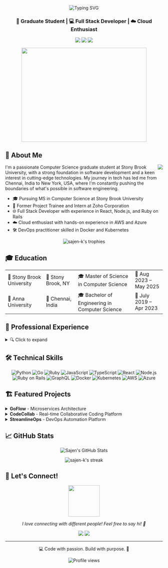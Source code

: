 <div align="center">
  <img src="https://readme-typing-svg.herokuapp.com?font=Fira+Code&size=32&duration=2800&pause=2000&color=A9FEF7&center=true&vCenter=true&width=940&lines=Hello%2C+I'm+Sajen+Sarvajith+Karthikeyan+%F0%9F%91%8B;Welcome+to+my+Profile!" alt="Typing SVG" />
</div>

<h3 align="center">🚀 Graduate Student | 💻 Full Stack Developer | ☁️ Cloud Enthusiast</h3>

<p align="center">
  <a href="https://linkedin.com/in/sajen-k"><img src="https://img.shields.io/badge/-LinkedIn-0077B5?style=for-the-badge&logo=Linkedin&logoColor=white"/></a>
  <a href="https://github.com/sajen-k"><img src="https://img.shields.io/badge/-GitHub-181717?style=for-the-badge&logo=GitHub&logoColor=white"/></a>
  <a href="mailto:sajensarvajith.karthikeyan@stonybrook.edu"><img src="https://img.shields.io/badge/-Email-D14836?style=for-the-badge&logo=Gmail&logoColor=white"/></a>
</p>

<div align="center">
  <img src="https://media.giphy.com/media/qgQUggAC3Pfv687qPC/giphy.gif" width="400" height="300" />
</div>

## 🚀 About Me

<img align="right" src="https://github-readme-stats.vercel.app/api/top-langs/?username=sajen-k&theme=radical&layout=compact" />

I'm a passionate Computer Science graduate student at Stony Brook University, with a strong foundation in software development and a keen interest in cutting-edge technologies. My journey in tech has led me from Chennai, India to New York, USA, where I'm constantly pushing the boundaries of what's possible in software engineering.

- 🎓 Pursuing MS in Computer Science at Stony Brook University
- 💼 Former Project Trainee and Intern at Zoho Corporation
- 🌐 Full Stack Developer with experience in React, Node.js, and Ruby on Rails
- ☁️ Cloud enthusiast with hands-on experience in AWS and Azure
- 🛠️ DevOps practitioner skilled in Docker and Kubernetes

<p align="center">
  <img src="https://github-profile-trophy.vercel.app/?username=sajen-k&theme=darkhub&no-frame=true&row=1&column=7" alt="sajen-k's trophies" />
</p>

## 🎓 Education

<table>
  <tr>
    <td>🏫 Stony Brook University</td>
    <td>📍 Stony Brook, NY</td>
    <td>🎓 Master of Science in Computer Science</td>
    <td>📅 Aug 2023 – May 2025</td>
  </tr>
  <tr>
    <td>🏫 Anna University</td>
    <td>📍 Chennai, India</td>
    <td>🎓 Bachelor of Engineering in Computer Science</td>
    <td>📅 July 2019 – Apr 2023</td>
  </tr>
</table>

## 💼 Professional Experience

<details>
<summary>🔍 Click to expand</summary>

### Project Trainee @ Zoho Corporation
*Jan 2023 – Feb 2023*
- 🔒 Enhanced data privacy with AES encryption and OAuth2.0 with JWT
- 🛠️ Improved app stability, resulting in a 10% uplift in resilience and UX

### Summer Intern @ Zoho Corporation
*Apr 2022 – Jun 2022*
- 🚀 Developed Cliq-Atlassian Jira integration plugin, boosting project throughput by 20%
- 📈 Expanded user base by 5,000 through strategic plugin launch

### Landing Page Team Lead @ Google Season of Docs - Wechaty
*May 2021 – Nov 2021*
- 🎨 Led redesign of Wechaty's landing page, increasing site traffic by 35%
- 🏎️ Achieved 94% Lighthouse performance score and 0.8s page load time

</details>

## 🛠️ Technical Skills

<p align="center">
  <img src="https://img.shields.io/badge/Python-3776AB?style=for-the-badge&logo=python&logoColor=white" alt="Python" />
  <img src="https://img.shields.io/badge/Go-00ADD8?style=for-the-badge&logo=go&logoColor=white" alt="Go" />
  <img src="https://img.shields.io/badge/Ruby-CC342D?style=for-the-badge&logo=ruby&logoColor=white" alt="Ruby" />
  <img src="https://img.shields.io/badge/JavaScript-F7DF1E?style=for-the-badge&logo=javascript&logoColor=black" alt="JavaScript" />
  <img src="https://img.shields.io/badge/TypeScript-007ACC?style=for-the-badge&logo=typescript&logoColor=white" alt="TypeScript" />
  <img src="https://img.shields.io/badge/React-20232A?style=for-the-badge&logo=react&logoColor=61DAFB" alt="React" />
  <img src="https://img.shields.io/badge/Node.js-43853D?style=for-the-badge&logo=node.js&logoColor=white" alt="Node.js" />
  <img src="https://img.shields.io/badge/Ruby_on_Rails-CC0000?style=for-the-badge&logo=ruby-on-rails&logoColor=white" alt="Ruby on Rails" />
  <img src="https://img.shields.io/badge/GraphQL-E10098?style=for-the-badge&logo=graphql&logoColor=white" alt="GraphQL" />
  <img src="https://img.shields.io/badge/Docker-2496ED?style=for-the-badge&logo=docker&logoColor=white" alt="Docker" />
  <img src="https://img.shields.io/badge/Kubernetes-326CE5?style=for-the-badge&logo=kubernetes&logoColor=white" alt="Kubernetes" />
  <img src="https://img.shields.io/badge/AWS-232F3E?style=for-the-badge&logo=amazon-aws&logoColor=white" alt="AWS" />
  <img src="https://img.shields.io/badge/Azure-0089D6?style=for-the-badge&logo=microsoft-azure&logoColor=white" alt="Azure" />
</p>

## 🏗️ Featured Projects

<details>
<summary><strong>GoFlow</strong> - Microservices Architecture</summary>
<br>

*Go, RabbitMQ, PostgreSQL, MongoDB, Docker, Kubernetes*
- 🚀 Engineered microservices architecture with 99.9% uptime
- 📊 Optimized system messaging, achieving 30% faster processing

<div align="center">
  <img src="https://via.placeholder.com/600x300.png?text=GoFlow+Architecture+Diagram" alt="GoFlow Architecture" width="600"/>
</div>
</details>

<details>
<summary><strong>CodeCollab</strong> - Real-time Collaborative Coding Platform</summary>
<br>

*React.js, Express.js, Node.js, GraphQL, MongoDB, Docker, Kubernetes, Azure*
- 👥 Real-time collaborative coding platform
- 🔧 Supports 5K concurrent sessions with 25% faster load times

<div align="center">
  <img src="https://via.placeholder.com/600x300.png?text=CodeCollab+Demo" alt="CodeCollab Demo" width="600"/>
</div>
</details>

<details>
<summary><strong>StreamlineOps</strong> - DevOps Automation Platform</summary>
<br>

*Go, Ruby on Rails, Redis, PostgreSQL, Docker, Kubernetes, AWS*
- 🔗 Developed API gateway, reducing backend load by 60%
- ☁️ Achieved 99.95% uptime using AWS CloudFormation

<div align="center">
  <img src="https://via.placeholder.com/600x300.png?text=StreamlineOps+Dashboard" alt="StreamlineOps Dashboard" width="600"/>
</div>
</details>

## 📈 GitHub Stats

<p align="center">
  <img src="https://github-readme-stats.vercel.app/api?username=sajen-k&show_icons=true&theme=radical" alt="Sajen's GitHub Stats" />
</p>

<p align="center">
  <img src="https://github-readme-streak-stats.herokuapp.com/?user=sajen-k&theme=radical" alt="sajen-k's streak" />
</p>

## 🌟 Let's Connect!

<div align="center">
  <img src="https://media.giphy.com/media/LnQjpWaON8nhr21vNW/giphy.gif" width="100" />
  <p><em>I love connecting with different people! Feel free to say hi! 👋</em></p>
</div>

<p align="center">
  <a href="https://linkedin.com/in/sajen-k"><img src="https://img.shields.io/badge/-LinkedIn-0077B5?style=for-the-badge&logo=Linkedin&logoColor=white"/></a>
  <a href="mailto:sajensarvajith.karthikeyan@stonybrook.edu"><img src="https://img.shields.io/badge/-Email-D14836?style=for-the-badge&logo=Gmail&logoColor=white"/></a>
</p>

---

<p align="center">💻 Code with passion. Build with purpose. 🚀</p>

<div align="center">
  <img src="https://komarev.com/ghpvc/?username=sajen-k&color=blueviolet&style=flat-square&label=Profile+Views" alt="Profile views" />
</div>
